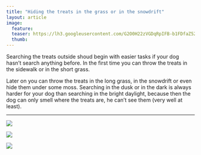 ```yaml
---
title: "Hiding the treats in the grass or in the snowdrift"
layout: article
image:
  feature:
  teaser: https://lh3.googleusercontent.com/G2O0H22zVGDqRpIFB-b1FDfaZ52LIMK2JRfbnCBsX2A=w245
  thumb:
---
```


Searching the treats outside shoud begin with easier tasks if your dog hasn’t search anything before. In the first time you can throw the treats in the sidewalk or in the short grass.

Later on you can throw the treats in the long grass, in the snowdrift or even hide them under some moss.
Searching in the dusk or in the dark is always harder for your dog than searching in the bright daylight, because then the dog can only smell where the treats are, he can’t see them (very well at least).

---

[![](https://lh3.googleusercontent.com/KNMOWAwRF4NV1dPEtHi3bfl7qJwYKGLnynW94fvU4Zk=w800)](https://lh3.googleusercontent.com/KNMOWAwRF4NV1dPEtHi3bfl7qJwYKGLnynW94fvU4Zk=s0)

[![](https://lh3.googleusercontent.com/-q0Yktk_agZt_avoAsgIabya1b3dTa1MerSPpDM_oX0=w800)](https://lh3.googleusercontent.com/-q0Yktk_agZt_avoAsgIabya1b3dTa1MerSPpDM_oX0=s0)

[![](https://lh3.googleusercontent.com/XWmS04aaoSx8OFRP2yUz7MN4_wB80-7zoqk4Vfgocw=w800)](https://lh3.googleusercontent.com/XWmS04aaoSx8OFRP2yUz7MN4_wB80-7zoqk4Vfgocw=s0)
